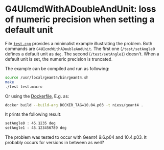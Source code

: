 # G4UIcmdWithADoubleAndUnit: loss of numeric precision when setting a default unit

File [`test.cpp`](test.cpp) provides a minimalist example illustrating the
problem. Both commands are `G4UIcmdWithADoubleAndUnit`. The first one
(`/test/setAngle0` defines a default unit as `deg`. The second
(`/test/setAngle1`) doesn't. When a default unit is set, the numeric precision
is truncated.

The example can be compiled and run as following:

```bash
source /usr/local/geant4/bin/geant4.sh
make
./test test.macro
```

Or using the [Dockerfile](Dockerfile), E.g. as:

```bash
docker build --build-arg DOCKER_TAG=10.04.p03 -t niess/geant4 .
```

It prints the following result:

```bash
setAngle0 : 45.1235 deg
setAngle1 : 45.123456789 deg
```

The problem was tested to occur with Geant4 9.6.p04 and 10.4.p03. It probably
occurs for versions in between as well?

